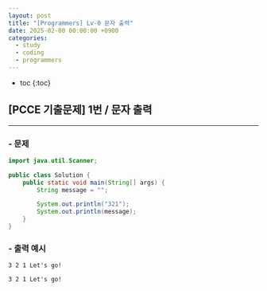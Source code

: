 ```yaml
---
layout: post
title: "[Programmers] Lv-0 문자 출력"
date: 2025-02-00 00:00:00 +0900
categories: 
  - study
  - coding
  - programmers
---
```


* toc
{:toc}

## [PCCE 기출문제] 1번 / 문자 출력

---

### - 문제

```java
import java.util.Scanner;

public class Solution {
    public static void main(String[] args) {
        String message = "";

        System.out.println("321");
        System.out.println(message);
    }
}
```
### - 출력 예시
`
3
2
1
Let's go!
`

``
3
2
1
Let's go!
``

<!-- --- -->

<!-- <h2> 💬 </h2> -->

<!-- <h4>  </h4> -->
